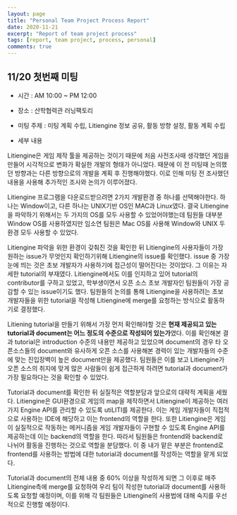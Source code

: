 ```yaml
---
layout: page
title: "Personal Team Project Process Report"
date: 2020-11-21
excerpt: "Report of team project process"
tags: [report, team project, process, personal]
comments: true
---
```



## 11/20 첫번째 미팅

* 시간 : AM 10:00 ~ PM 12:00
* 장소 : 산학협력관 러닝팩토리
* 미팅 주제 : 미팅 계획 수립, Litiengine 정보 공유, 활동 방향 설정, 활동 계획 수립

* 세부 내용

Litiengine은 게임 제작 툴을 제공하는 것이기 때문에 처음 사전조사때 생각했던 게임을 만들어 시각적으로 변화가 확실한 개발의 형태가 아니었다. 때문에 이 전 미팅때 논의했던 방향과는 다른 방향으로의 개발을 계획 후 진행해야했다. 이로 인해 미팅 전 조사했던 내용을 사용해 추가적인 조사와 논의가 이루어졌다.

Litiengine 프로그램을 다운로드받으려면 2가지 개발환경 중 하나를 선택해야한다. 하나는 Window이고, 다른 하나는 UNIX기반 OS인 MAC과 Linux였다. 결국 Litiengine을 파악하기 위해서는 두 가지의 OS를 모두 사용할 수 있었어야했는데  팀원들 대부분 Window OS를 사용하였지만 임소연 팀원은 Mac OS를 사용해 Window와 UNIX 두 환경 모두 사용할 수 있었다.

Litiengine 파악을 위한 환경이 갖춰진 것을 확인한 뒤 Litiengine의 사용자들이 가장 원하는 issue가 무엇인지 확인하기위해 Litiengine의 issue를 확인했다. issue 중 가장 눈에 띄는 것은 초보 개발자가 사용하기에 접근성이 떨어진다는 것이었다. 그 이유는 자세한 tutorial의 부재였다. Litiengine에서도 이를 인지하고 있어 tutorial의 contributor를 구하고 있었고, 학부생이면서 오픈 소스 초보 개발자인 팀원들이 가장 공감할 수 있는 issue이기도 했다. 팀원들의 논의를 통해 Litiengine을 사용하려는 초보 개발자들을 위한 tutorial을 작성해 Litiengine에 merge를 요청하는 방식으로 활동하기로 결정했다.

Litiening tutorial을 만들기 위해서 가장 먼저 확인해야할 것은 **현재 제공되고 있는 tutorial과 document는 어느 정도의 수준으로 작성되어 있는가**였다. 이를 확인해본 결과 tutorial은 introduction 수준의 내용만 제공하고 있었으며 document의 경우 타 오픈소스들의 document와 유사하게 오픈 소스를 사용해본 경력이 있는 개발자들의 수준에 맞는 진입장벽이 높은 document만을 제공했다. 팀원들은 이를 보고 Litiengine가 오픈 소스의 취지에 맞게 많은 사람들이 쉽게 접근하게 하려면 tutorial과 document가 가장 필요하다는 것을 확인할 수 있었다.

Tutorial과 document를 확인한 뒤 실질적은 역할분담과 앞으로의 대략적 계획을 세웠다. Litiengine은 GUI환경으로 게임의 map을 제작하면서 Litiengine이 제공하는 여러가지 Engine API를 관리할 수 있도록 utiLITI를 제공한다. 이는 게임 개발자들이 직접적으로 사용하는 IDE에 해당하고 이는 frontend의 역할을 한다. 또한 Litiengine은 게임이 실질적으로 작동하는 메커니즘을 게임 개발자들이 구현할 수 있도록 Engine API를 제공하는데 이는 backend의 역할을 한다. 따라서 팀원들은 frontend와 backend로 나뉘어 활동을 진행하는 것으로 역할을 분담했다. 이 중 내가 맡은 부분은 frontend로 frontend를 사용하는 방법에 대한 tutorial과 document를 작성하는 역할을 맡게 되었다.

Tutorial과 document의 전체 내용 중 60% 이상을 작성하게 되면 그 이후로 매주 Litiengine측에 merge를 요청하여 우리 팀이 작성한 tutorial과 document를 사용하도록 요청할 예정이며, 이를 위해 각 팀원들은 Litiengine의 사용법에 대해 숙지를 우선적으로 진행할 예정이다.
